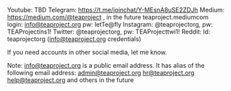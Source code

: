 Youtube: TBD
Telegram: https://t.me/joinchat/Y-MEsnA8uSE2ZDJh
Medium: 	https://medium.com/@teaproject  , in the future teaproject.mediumcom  login: info@teaproject.org  pw: letTe@fly
Instagram: @teaprojectorg, pw: TEAProjectins1!
Twitter: @teaprojectorg, pw: TEAProjecttwi1!
Reddit: Id: teaprojectorg (info@teaproject.org credentials)

If you need accounts in other social media, let me know.

Note: info@teaproject.org is a public email address. It has alias of the following email address:
admin@teaproject.org
hr@teaproject.org
help@teaproject.org and others in the future
